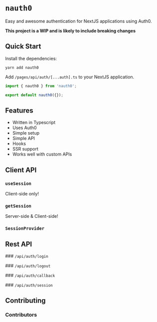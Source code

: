 # `nauth0`

Easy and awesome authentication for NextJS applications using Auth0.

**This project is a WIP and is likely to include breaking changes**

## Quick Start

Install the dependencies:

```
yarn add nauth0
```

Add `/pages/api/auth/[...auth].ts` to your NextJS application.

```ts
import { nauth0 } from 'nauth0';

export default nauth0({});
```

## Features

- Written in Typescript
- Uses Auth0
- Simple setup
- Simple API
- Hooks
- SSR support
- Works well with custom APIs

## Client API

### `useSession`

Client-side only!

### `getSession`

Server-side & Client-side!

### `SessionProvider`

## Rest API

### `/api/auth/login`

### `/api/auth/logout`

### `/api/auth/callback`

### `/api/auth/session`

## Contributing

### Contributors
